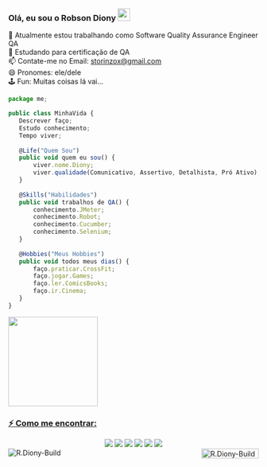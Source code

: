 ### Olá, eu sou o Robson Diony <img height="25" width="25" src="https://media.giphy.com/media/hvRJCLFzcasrR4ia7z/giphy.gif">
 🔭 Atualmente estou trabalhando como Software Quality Assurance Engineer QA<br>
 🌱 Estudando para certificação de QA<br>
 📫 Contate-me no Email: storinzox@gmail.com<br>
 😄 Pronomes: ele/dele<br>
 🕹 Fun: Muitas coisas lá vai...
 
 ~~~javascript
package me;

public class MinhaVida {
	Descrever faço;
	Estudo conhecimento;
	Tempo viver;
	
	@Life("Quem Sou")
	public void quem eu sou() {
		viver.nome.Diony;
		viver.qualidade(Comunicativo, Assertivo, Detalhista, Pró Ativo);
    }
	
	@Skills("Habilidades")
	public void trabalhos de QA() {
		conhecimento.JMeter;
		conhecimento.Robot;
		conhecimento.Cucumber;
		conhecimento.Selenium;
    }	
	
	@Hobbies("Meus Hobbies")
	public void todos meus dias() {
		faço.praticar.CrossFit;
		faço.jogar.Games;
		faço.ler.ComicsBooks;
		faço.ir.Cinema;
    }	
}
~~~

<div align="left">
  <a href="https://github.com/storinzox">
  <img height="180em" src="https://github-readme-stats.vercel.app/api?username=storinzox&show_icons=true&theme=cobalt&include_all_commits=true&count_private=true"/> 
  
</div>

  ### ⚡ Como me encontrar:
  
  <div align="center"> 
    <a href="https://www.linkedin.com/in/rdiony/" target="_blank"><img src="https://img.shields.io/badge/-LinkedIn-%230077B5?style=for-the-badge&logo=linkedin&logoColor=white" target="_blank"></a> 
    <a href="https://www.youtube.com/channel/UCAtyH9iilsPnfUOLuosXb4w" target="_blank"><img src="https://img.shields.io/badge/YouTube-FF0000?style=for-the-badge&logo=youtube&logoColor=white" target="_blank"></a>
    <a href="http://www.instagram.com/storinzox/" target="_blank"><img src="https://img.shields.io/badge/-Instagram-%23E4405F?style=for-the-badge&logo=instagram&logoColor=white" target="_blank"></a>
 	  <a href="https://www.twitch.tv/storinzox" target="_blank"><img src="https://img.shields.io/badge/Twitch-9146FF?style=for-the-badge&logo=twitch&logoColor=white" target="_blank"></a>
    <a href="https://discord.gg/Diony#3534" target="_blank"><img src="https://img.shields.io/badge/Discord-7289DA?style=for-the-badge&logo=discord&logoColor=white" target="_blank"></a> 
    <a href = "mailto:storinzox@gmail.com"><img src="https://img.shields.io/badge/-Gmail-%23333?style=for-the-badge&logo=gmail&logoColor=white" target="_blank"></a>
</div>
  
  
  <img align="center" alt="R.Diony-Build"  src="https://raw.githubusercontent.com/bornmay/bornmay/Update/svg/Bottom.svg">
  <img align="right" alt="R.Diony-Build" height="20" width="115" src="https://img.shields.io/badge/Made%20for-VSCode-1f425f.svg">
